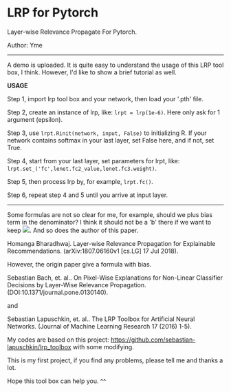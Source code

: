 # LRP for Pytorch
Layer-wise Relevance Propagate For Pytorch.

Author: Yme

***

A demo is uploaded. It is quite easy to understand the usage of this LRP tool box, I think. However, I'd like to show a brief tutorial as well.

**USAGE**

Step 1, import lrp tool box and your network, then load your '.pth' file.

Step 2, create an instance of lrp, like: `lrpt = lrp(1e-6)`. Here only ask for 1 argument (epsilon).

Step 3, use `lrpt.Rinit(network, input, False)` to initializing R. If your network contains softmax in your last layer, set False here, and if not, set True.

Step 4, start from your last layer, set parameters for lrpt, like: `lrpt.set_('fc',lenet.fc2_value,lenet.fc3.weight)`.

Step 5, then process lrp by, for example, `lrpt.fc()`.

Step 6, repeat step 4 and 5 until you arrive at input layer.

***

Some formulas are not so clear for me, for example, should we plus bias term in the denominator? I think it should not be a 'b' there if we want to keep ![](https://latex.codecogs.com/svg.latex?\sum_i{R_i}^{(l)}=\sum_j{R_j}^{(l+1)}). And so does the author of this paper.

Homanga Bharadhwaj. Layer-wise Relevance Propagation for Explainable Recommendations. (arXiv:1807.06160v1 [cs.LG] 17 Jul 2018).

However, the origin paper give a formula with bias.

Sebastian Bach, et. al.. On Pixel-Wise Explanations for Non-Linear Classifier Decisions by Layer-Wise Relevance Propagation. (DOI:10.1371/journal.pone.0130140).

and

Sebastian Lapuschkin, et. al.. The LRP Toolbox for Artificial Neural Networks. (Journal of Machine Learning Research 17 (2016) 1-5).

My codes are based on this project: https://github.com/sebastian-lapuschkin/lrp_toolbox with some modifying.

This is my first project, if you find any problems, please tell me and thanks a lot.

Hope this tool box can help you. ^^